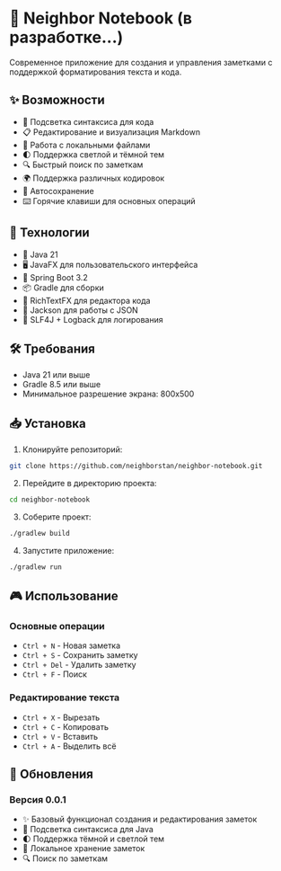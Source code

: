 # 📝 Neighbor Notebook (в разработке...)

Современное приложение для создания и управления заметками с поддержкой форматирования текста и кода.

## ✨ Возможности

- 🎨 Подсветка синтаксиса для кода
- 📋 Редактирование и визуализация Markdown
- 📁 Работа с локальными файлами
- 🌓 Поддержка светлой и тёмной тем
- 🔍 Быстрый поиск по заметкам
- 🌍 Поддержка различных кодировок
- 🔄 Автосохранение
- ⌨️ Горячие клавиши для основных операций

## 🚀 Технологии

- 🎯 Java 21
- 🖥️ JavaFX для пользовательского интерфейса
- 🍃 Spring Boot 3.2
- 📦 Gradle для сборки
- 🎨 RichTextFX для редактора кода
- 💾 Jackson для работы с JSON
- 📝 SLF4J + Logback для логирования

## 🛠️ Требования

- Java 21 или выше
- Gradle 8.5 или выше
- Минимальное разрешение экрана: 800x500

## 📥 Установка

1. Клонируйте репозиторий:
```bash
git clone https://github.com/neighborstan/neighbor-notebook.git
```

2. Перейдите в директорию проекта:
```bash
cd neighbor-notebook
```

3. Соберите проект:
```bash
./gradlew build
```

4. Запустите приложение:
```bash
./gradlew run
```

## 🎮 Использование

### Основные операции

- `Ctrl + N` - Новая заметка
- `Ctrl + S` - Сохранить заметку
- `Ctrl + Del` - Удалить заметку
- `Ctrl + F` - Поиск

### Редактирование текста

- `Ctrl + X` - Вырезать
- `Ctrl + C` - Копировать
- `Ctrl + V` - Вставить
- `Ctrl + A` - Выделить всё

## 🔄 Обновления

### Версия 0.0.1
- ✨ Базовый функционал создания и редактирования заметок
- 🎨 Подсветка синтаксиса для Java
- 🌓 Поддержка тёмной и светлой тем
- 📁 Локальное хранение заметок
- 🔍 Поиск по заметкам 
